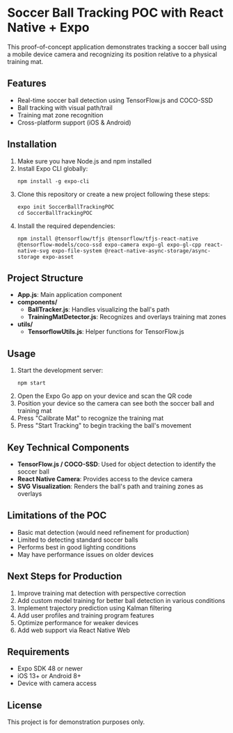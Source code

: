 # Soccer Ball Tracking POC with React Native + Expo

This proof-of-concept application demonstrates tracking a soccer ball using a mobile device camera and recognizing its position relative to a physical training mat.

## Features

- Real-time soccer ball detection using TensorFlow.js and COCO-SSD
- Ball tracking with visual path/trail
- Training mat zone recognition
- Cross-platform support (iOS & Android)

## Installation

1. Make sure you have Node.js and npm installed
2. Install Expo CLI globally:
   ```
   npm install -g expo-cli
   ```
3. Clone this repository or create a new project following these steps:
   ```
   expo init SoccerBallTrackingPOC
   cd SoccerBallTrackingPOC
   ```
4. Install the required dependencies:
   ```
   npm install @tensorflow/tfjs @tensorflow/tfjs-react-native @tensorflow-models/coco-ssd expo-camera expo-gl expo-gl-cpp react-native-svg expo-file-system @react-native-async-storage/async-storage expo-asset
   ```

## Project Structure

- **App.js**: Main application component
- **components/**
  - **BallTracker.js**: Handles visualizing the ball's path
  - **TrainingMatDetector.js**: Recognizes and overlays training mat zones
- **utils/**
  - **TensorflowUtils.js**: Helper functions for TensorFlow.js

## Usage

1. Start the development server:
   ```
   npm start
   ```
2. Open the Expo Go app on your device and scan the QR code
3. Position your device so the camera can see both the soccer ball and training mat
4. Press "Calibrate Mat" to recognize the training mat
5. Press "Start Tracking" to begin tracking the ball's movement

## Key Technical Components

- **TensorFlow.js / COCO-SSD**: Used for object detection to identify the soccer ball
- **React Native Camera**: Provides access to the device camera
- **SVG Visualization**: Renders the ball's path and training zones as overlays

## Limitations of the POC

- Basic mat detection (would need refinement for production)
- Limited to detecting standard soccer balls
- Performs best in good lighting conditions
- May have performance issues on older devices

## Next Steps for Production

1. Improve training mat detection with perspective correction
2. Add custom model training for better ball detection in various conditions
3. Implement trajectory prediction using Kalman filtering
4. Add user profiles and training program features
5. Optimize performance for weaker devices
6. Add web support via React Native Web

## Requirements

- Expo SDK 48 or newer
- iOS 13+ or Android 8+
- Device with camera access

## License

This project is for demonstration purposes only.
